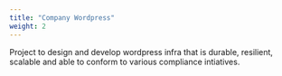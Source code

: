 ```yaml
---
title: "Company Wordpress"
weight: 2
---
```


Project to design and develop wordpress infra that is durable, resilient, scalable and able to conform to various compliance intiatives.
